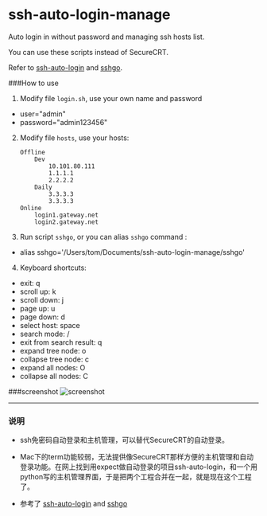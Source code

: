 ssh-auto-login-manage
=====================

Auto login in without password and managing ssh hosts list.

You can use these scripts instead of SecureCRT.

Refer to [ssh-auto-login](https://github.com/liaohuqiu/ssh-auto-login) and [sshgo](https://github.com/emptyhua/sshgo).

###How to use
1. Modify file `login.sh`, use your own name and password
 - user="admin"
 - password="admin123456"
2. Modify file `hosts`, use your hosts:

    ```
    Offline
        Dev
            10.101.80.111
            1.1.1.1
            2.2.2.2
        Daily
            3.3.3.3
            3.3.3.3
    Online
        login1.gateway.net
        login2.gateway.net
    ```
    
3. Run script `sshgo`, or you can alias `sshgo` command :
 * alias sshgo='/Users/tom/Documents/ssh-auto-login-manage/sshgo'

4. Keyboard shortcuts:
 - exit: q
 - scroll up: k
 - scroll down: j
 - page up: u
 - page down: d
 - select host: space
 - search mode: /
 - exit from search result: q
 - expand tree node: o
 - collapse tree node: c
 - expand all nodes: O
 - collapse all nodes: C

###screenshot
![screenshot](https://github.com/flying5/ssh-auto-login-manage/blob/master/screenshot.png)

-----
### 说明

* ssh免密码自动登录和主机管理，可以替代SecureCRT的自动登录。

* Mac下的term功能较弱，无法提供像SecureCRT那样方便的主机管理和自动登录功能。在网上找到用expect做自动登录的项目ssh-auto-login，和一个用python写的主机管理界面，于是把两个工程合并在一起，就是现在这个工程了。

* 参考了 [ssh-auto-login](https://github.com/liaohuqiu/ssh-auto-login) and [sshgo](https://github.com/emptyhua/sshgo)
